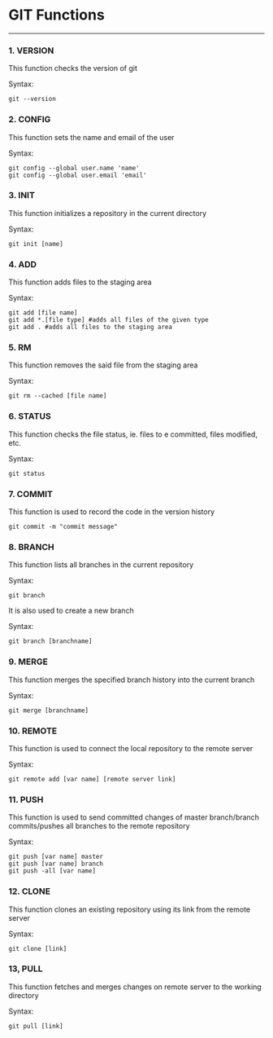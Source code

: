 # GIT Functions
---
### 1. VERSION

This function checks the version of git

Syntax:

    git --version

### 2. CONFIG

This function sets the name and email of the user

Syntax:

    git config --global user.name 'name'
    git config --global user.email 'email'

### 3. INIT

This function initializes a repository in the current directory

Syntax:

    git init [name]

### 4. ADD

This function adds files to the staging area

Syntax:

    git add [file name]
    git add *.[file type] #adds all files of the given type
    git add . #adds all files to the staging area

### 5. RM

This function removes the said file from the staging area

Syntax:

    git rm --cached [file name]

### 6. STATUS

This function checks the file status, ie. files to e committed, files modified, etc.

Syntax:

    git status

### 7. COMMIT

This function is used to record the code in the version history

    git commit -m "commit message"

### 8. BRANCH

This function lists all branches in the current repository

Syntax:

    git branch

It is also used to create a new branch

Syntax:

    git branch [branchname]

### 9. MERGE

This function merges the specified branch history into the current branch

Syntax:

    git merge [branchname]

### 10. REMOTE

This function is used to connect the local repository to the remote server

Syntax:

    git remote add [var name] [remote server link]

### 11. PUSH

This function is used to send committed changes of master branch/branch commits/pushes all branches to the remote repository

Syntax:

    git push [var name] master
    git push [var name] branch
    git push -all [var name]

### 12. CLONE

This function clones an existing repository using its link from the remote server

Syntax:

    git clone [link]

### 13, PULL

This function fetches and merges changes on remote server to the working directory

Syntax:

    git pull [link]
